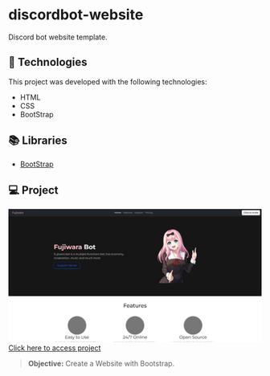 # discordbot-website
Discord bot website template.

## 🚀 Technologies
This project was developed with the following technologies:
- HTML
- CSS
- BootStrap

## 📚 Libraries
- [BootStrap](https://getbootstrap.com/)

## 💻 Project
![preview](./preview.png/)
[Click here to access project](https://discordbot-website.vercel.app/)
> **Objective:** Create a Website with Bootstrap.
